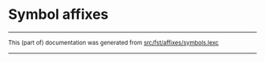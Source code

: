 
# Symbol affixes

* * *

<small>This (part of) documentation was generated from [src/fst/affixes/symbols.lexc](https://github.com/giellalt/lang-hdn/blob/main/src/fst/affixes/symbols.lexc)</small>

---

